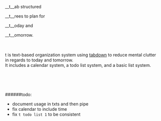 
<br>
<br>

__t__ab structured

__t__rees to plan for 

__t__oday and 

__t__omorrow.
<br>
<br>
<br>

t is text-based organization system using [tabdown](https://github.com/freshdried/tabdown.git) to reduce mental clutter in regards to today and tomorrow.<br>It includes a calendar system, a todo list system, and a basic list system.

<br>
<br>
<br>

######todo:
- document usage in txts and then pipe
- fix calendar to include time
- fix `t todo list 1` to be consistent
